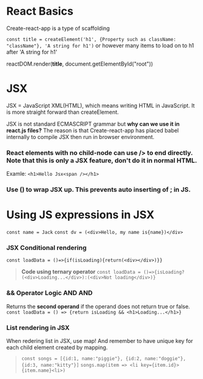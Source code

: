 # React Basics

Create-react-app is a type of scaffolding

`const title = createElement('h1', {Property such as className: "className"}, 'A string for h1')` or however many items to load on to h1 after 'A string for h1'

reactDOM.render(**title**, document.getElementById("root"))

# JSX

JSX = JavaScript XML(HTML), which means writing HTML in JavaScript. It is more straight forward than createElement.

JSX is not standard ECMASCRIPT grammar but **why can we use it in react.js files?**
The reason is that Create-react-app has placed babel internally to compile JSX then run in browser environment.

### React elements with no child-node can use /> to end directly. Note that this is only a JSX feature, don't do it in normal HTML.

Examle: `<h1>Hello Jsx<span /></h1>`

### Use () to wrap JSX up. This prevents auto inserting of ; in JS.

# Using JS expressions in JSX
`const name = Jack`
`const dv = (<div>Hello, my name is{name})</div>`

### JSX Conditional rendering
`const loadData = ()=>{if(isLoading){return(<div></div>)}}`
> **Code using ternary operator** `const loadData = ()=>{isLoading?(<div>Loading...</div>):(<div>Not loading</div>)}`

### && Operator Logic AND AND
Returns the **second operand** if the operand does not return true or false.
`const loadData = () => {return isLoading && <h1>Loading...</h1>}`

### List rendering in JSX
When redering list in JSX, use map! And remember to have unique key for each child element created by mapping.
>`const songs = [{id:1, name:"piggie"}, {id:2, name:"doggie"}, {id:3, name:"kitty"}]`
>`songs.map(item => <li key={item.id}>{item.name}<li>)`